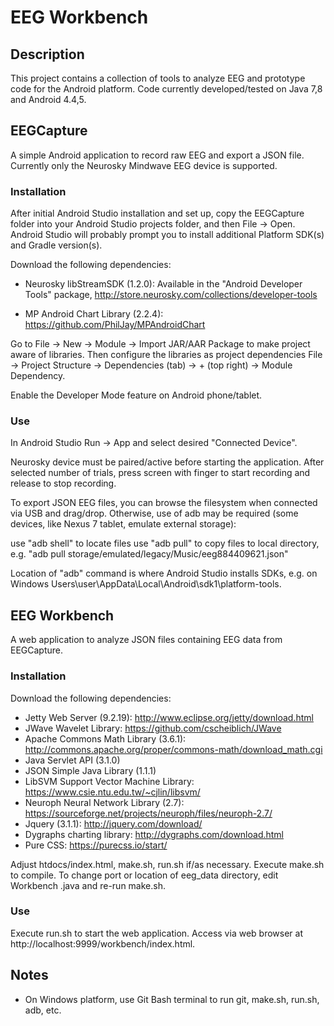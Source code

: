 # EEG Workbench

## Description

This project contains a collection of tools to analyze EEG and prototype code for the Android platform. Code currently developed/tested on Java 7,8 and Android 4.4,5.

## EEGCapture

A simple Android application to record raw EEG and export a JSON file. Currently only the Neurosky Mindwave EEG device is supported.

### Installation

After initial Android Studio installation and set up, copy the EEGCapture folder into your Android Studio projects folder, and then File -> Open. Android Studio will probably prompt you to install additional Platform SDK(s) and Gradle version(s).

Download the following dependencies:

- Neurosky libStreamSDK (1.2.0): Available in the "Android Developer Tools" package, http://store.neurosky.com/collections/developer-tools

- MP Android Chart Library (2.2.4): https://github.com/PhilJay/MPAndroidChart 

Go to File -> New -> Module -> Import JAR/AAR Package to make project aware of libraries. Then configure the libraries as project dependencies File -> Project Structure -> Dependencies (tab) -> + (top right) -> Module Dependency.

Enable the Developer Mode feature on Android phone/tablet.

### Use

In Android Studio Run -> App and select desired "Connected Device".

Neurosky device must be paired/active before starting the application. After selected number of trials, press screen with finger to start recording and release to stop recording.

To export JSON EEG files, you can browse the filesystem when connected via USB and drag/drop. Otherwise, use of adb may be required (some devices, like Nexus 7 tablet, emulate external storage):

use "adb shell" to locate files
use "adb pull" to copy files to local directory, e.g. "adb pull storage/emulated/legacy/Music/eeg884409621.json"

Location of "adb" command is where Android Studio installs SDKs, e.g. on Windows Users\user\AppData\Local\Android\sdk1\platform-tools.

## EEG Workbench

A web application to analyze JSON files containing EEG data from EEGCapture.

### Installation

Download the following dependencies:

- Jetty Web Server (9.2.19): http://www.eclipse.org/jetty/download.html
- JWave Wavelet Library: https://github.com/cscheiblich/JWave
- Apache Commons Math Library (3.6.1): http://commons.apache.org/proper/commons-math/download_math.cgi 
- Java Servlet API (3.1.0) 
- JSON Simple Java Library (1.1.1)
- LibSVM Support Vector Machine Library: https://www.csie.ntu.edu.tw/~cjlin/libsvm/
- Neuroph Neural Network Library (2.7): https://sourceforge.net/projects/neuroph/files/neuroph-2.7/ 
- Jquery (3.1.1): http://jquery.com/download/
- Dygraphs charting library: http://dygraphs.com/download.html 
- Pure CSS: https://purecss.io/start/

Adjust htdocs/index.html, make.sh, run.sh if/as necessary. Execute make.sh to compile. To change port or location of eeg_data directory, edit Workbench .java and re-run make.sh. 

### Use

Execute run.sh to start the web application. Access via web browser at http://localhost:9999/workbench/index.html.

## Notes

* On Windows platform, use Git Bash terminal to run git, make.sh, run.sh, adb, etc.

